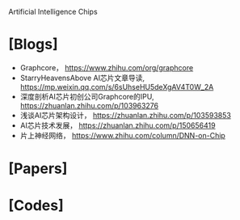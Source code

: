 Artificial Intelligence Chips

# [Blogs]
+ Graphcore， https://www.zhihu.com/org/graphcore
+ StarryHeavensAbove AI芯片文章导读, https://mp.weixin.qq.com/s/6sUhseHU5deXgAV4T0W_2A
+ 深度剖析AI芯片初创公司Graphcore的IPU, https://zhuanlan.zhihu.com/p/103963276
+ 浅谈AI芯片架构设计， https://zhuanlan.zhihu.com/p/103593853
+ AI芯片技术发展， https://zhuanlan.zhihu.com/p/150656419
+ 片上神经网络， https://www.zhihu.com/column/DNN-on-Chip

# [Papers]

# [Codes]

